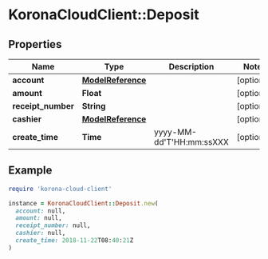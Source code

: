 # KoronaCloudClient::Deposit

## Properties

| Name | Type | Description | Notes |
| ---- | ---- | ----------- | ----- |
| **account** | [**ModelReference**](ModelReference.md) |  | [optional] |
| **amount** | **Float** |  | [optional] |
| **receipt_number** | **String** |  | [optional] |
| **cashier** | [**ModelReference**](ModelReference.md) |  | [optional] |
| **create_time** | **Time** | yyyy-MM-dd&#39;T&#39;HH:mm:ssXXX | [optional] |

## Example

```ruby
require 'korona-cloud-client'

instance = KoronaCloudClient::Deposit.new(
  account: null,
  amount: null,
  receipt_number: null,
  cashier: null,
  create_time: 2018-11-22T08:40:21Z
)
```

